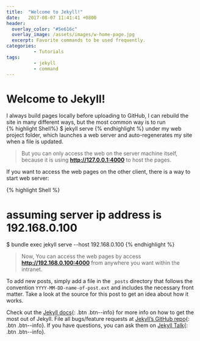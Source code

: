 ```yaml
---
title:  "Welcome to Jekyll!"
date:   2017-08-07 11:41:41 +0800
header:
  overlay_color: "#5e616c"
  overlay_image: /assets/images/w-home-page.jpg
  excerpt: Favorite commands to be used frequently.
categories:
          - Tutorials
tags:          
          - jekyll
          - command
---
```


# Welcome to Jekyll!

I always build pages locally before uploading to GitHub, I can rebuild the site in many different ways, but the most common way is to run  
 {% highlight Shell%}
 $ jekyll serve 
 {% endhighlight %}
 under my web project folder, which launches a web server and auto-regenerates my site when a file is updated.

> But you can only access the web on the server machine itself, because it is using **http://127.0.0.1:4000** to host the pages.

If you want to access the web pages on the other client, there is a way to start web server:
  
{% highlight Shell %}
# assuming server ip address is 192.168.0.100 
$ bundle exec jekyll serve --host 192.168.0.100
{% endhighlight %}

> Now, You can access the web pages by access **http://192.168.0.100:4000** from anywhere you want within the intranet.


To add new posts, simply add a file in the `_posts` directory that follows the convention `YYYY-MM-DD-name-of-post.ext` and includes the necessary front matter. Take a look at the source for this post to get an idea about how it works. 

Check out the [Jekyll docs][jekyll-docs]{: .btn .btn--info} for more info on how to get the most out of Jekyll. File all bugs/feature requests at [Jekyll’s GitHub repo][jekyll-gh]{: .btn .btn--info}. If you have questions, you can ask them on [Jekyll Talk][jekyll-talk]{: .btn .btn--info}.

[jekyll-docs]: https://jekyllrb.com/docs/home
[jekyll-gh]:   https://github.com/jekyll/jekyll
[jekyll-talk]: https://talk.jekyllrb.com/
